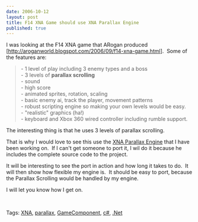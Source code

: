 ```yaml
--- 
date: 2006-10-12
layout: post
title: F14 XNA Game should use XNA Parallax Engine
published: true
---
```

<p>I was looking at the F14 XNA game that ARogan produced [<a href="http://aroganworld.blogspot.com/2006/09/f14-xna-game.html" title="http://aroganworld.blogspot.com/2006/09/f14-xna-game.html">http://aroganworld.blogspot.com/2006/09/f14-xna-game.html</a>].  Some of the features are:</p> <blockquote class="posterous_medium_quote"> <p>- 1 level of play including 3 enemy types and a boss<br />- 3 levels of <strong>parallax scrolling</strong><br />- sound<br />- high score<br />- animated sprites, rotation, scaling<br />- basic enemy ai, track the player, movement patterns<br />- robust scripting engine so making your own levels would be easy.<br />- "realistic" graphics (ha!)<br />- keyboard and Xbox 360 wired controller including rumble support.</p>
</blockquote> <p>The interesting thing is that he uses 3 levels of parallax scrolling. </p> <p>That is why I would love to see this use the <a href="http://www.codeplex.com/Wiki/View.aspx?ProjectName=xnaparalax" title="XNA Parallax Engine Project" target="_blank">XNA Parallax Engine</a> that I have been working on.  If I can't get someone to port it, I wil do it because he includes the complete source code to the project.   </p> <p>It will be interesting to see the port in action and how long it takes to do.  It will then show how flexible my engine is.  It should be easy to port, because the Parallax Scrolling would be handled by my engine. </p> <p>I will let you know how I get on.</p> <p> </p> <div class="wlWriterSmartContent" style="padding-right: 0px; display: inline; padding-left: 0px; float: none; padding-bottom: 0px; margin: 0px; padding-top: 0px;">Tags: <a href="http://www.kinlan.co.uk/tag/XNA" rel="tag">XNA</a>, <a href="http://www.kinlan.co.uk/tag/parallax" rel="tag">parallax</a>, <a href="http://www.kinlan.co.uk/tag/GameComponent" rel="tag">GameComponent</a>, <a href="http://www.kinlan.co.uk/tag/c#" rel="tag">c#</a>, <a href="http://www.kinlan.co.uk/tag/.Net" rel="tag">.Net</a>
</div><div class="blogger-post-footer"><img class="posterous_download_image" src="https://blogger.googleusercontent.com/tracker/8109338-116067719633493148?l=www.kinlan.co.uk%2Findex.html" height="1" alt="" width="1" /></div>
